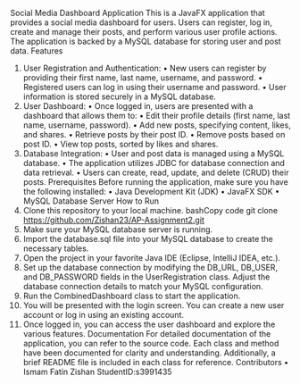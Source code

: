 Social Media Dashboard Application
This is a JavaFX application that provides a social media dashboard for users. Users can register, log in, create and manage their posts, and perform various user profile actions. The application is backed by a MySQL database for storing user and post data.
Features
1.	User Registration and Authentication:
•	New users can register by providing their first name, last name, username, and password.
•	Registered users can log in using their username and password.
•	User information is stored securely in a MySQL database.
2.	User Dashboard:
•	Once logged in, users are presented with a dashboard that allows them to:
•	Edit their profile details (first name, last name, username, password).
•	Add new posts, specifying content, likes, and shares.
•	Retrieve posts by their post ID.
•	Remove posts based on post ID.
•	View top posts, sorted by likes and shares.
3.	Database Integration:
•	User and post data is managed using a MySQL database.
•	The application utilizes JDBC for database connection and data retrieval.
•	Users can create, read, update, and delete (CRUD) their posts.
Prerequisites
Before running the application, make sure you have the following installed:
•	Java Development Kit (JDK)
•	JavaFX SDK
•	MySQL Database Server
How to Run
1.	Clone this repository to your local machine.
bashCopy code
git clone https://github.com/Zishan23/AP-Assignment2.git
2.	Make sure your MySQL database server is running.
3.	Import the database.sql file into your MySQL database to create the necessary tables.
4.	Open the project in your favorite Java IDE (Eclipse, IntelliJ IDEA, etc.).
5.	Set up the database connection by modifying the DB_URL, DB_USER, and DB_PASSWORD fields in the UserRegistration class. Adjust the database connection details to match your MySQL configuration.
6.	Run the CombinedDashboard class to start the application.
7.	You will be presented with the login screen. You can create a new user account or log in using an existing account.
8.	Once logged in, you can access the user dashboard and explore the various features.
Documentation
For detailed documentation of the application, you can refer to the source code. Each class and method have been documented for clarity and understanding. Additionally, a brief README file is included in each class for reference.
Contributors
•	Ismam Fatin Zishan 
StudentID:s3991435



